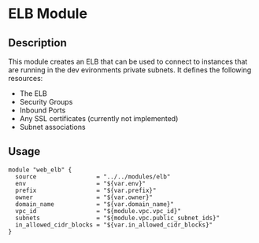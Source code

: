 # ELB Module

## Description

This module creates an ELB that can be used to connect to instances that are running in the dev evironments private subnets. It defines the following resources:
- The ELB
- Security Groups
- Inbound Ports
- Any SSL certificates (currently not implemented)
- Subnet associations

## Usage
```
module "web_elb" {
  source                 = "../../modules/elb"
  env                    = "${var.env}"
  prefix                 = "${var.prefix}"
  owner                  = "${var.owner}"
  domain_name            = "${var.domain_name}"
  vpc_id                 = "${module.vpc.vpc_id}"
  subnets                = "${module.vpc.public_subnet_ids}"
  in_allowed_cidr_blocks = "${var.in_allowed_cidr_blocks}"
}
```